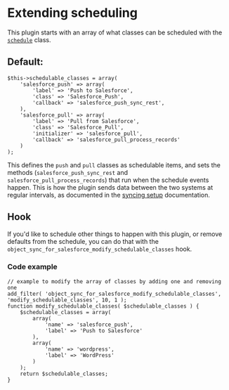 # Extending scheduling

This plugin starts with an array of what classes can be scheduled with the [`schedule`](../classes/schedule.php) class.

## Default:

```
$this->schedulable_classes = array(
    'salesforce_push' => array(
        'label' => 'Push to Salesforce',
        'class' => 'Salesforce_Push',
        'callback' => 'salesforce_push_sync_rest',
    ),
    'salesforce_pull' => array(
        'label' => 'Pull from Salesforce',
        'class' => 'Salesforce_Pull',
        'initializer' => 'salesforce_pull',
        'callback' => 'salesforce_pull_process_records'
    )
);
```

This defines the `push` and `pull` classes as schedulable items, and sets the methods (`salesforce_push_sync_rest` and `salesforce_pull_process_records`) that run when the schedule events happen. This is how the plugin sends data between the two systems at regular intervals, as documented in the [syncing setup](./syncing-setup.md) documentation.

## Hook

If you'd like to schedule other things to happen with this plugin, or remove defaults from the schedule, you can do that with the `object_sync_for_salesforce_modify_schedulable_classes` hook.

### Code example

```
// example to modify the array of classes by adding one and removing one
add_filter( 'object_sync_for_salesforce_modify_schedulable_classes', 'modify_schedulable_classes', 10, 1 );
function modify_schedulable_classes( $schedulable_classes ) {
    $schedulable_classes = array(
        array(
            'name' => 'salesforce_push',
            'label' => 'Push to Salesforce'
        ),
        array(
            'name' => 'wordpress',
            'label' => 'WordPress'
        )
    );
    return $schedulable_classes;
}
```